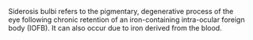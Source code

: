 Siderosis bulbi refers to the pigmentary, degenerative process of the eye following chronic retention of an iron-containing intra-ocular foreign body (IOFB). It can also occur due to iron derived from the blood.